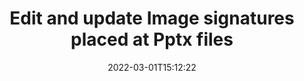 ---
############################# Static ############################
layout: "auto-gen-signature"
date: 2022-03-01T15:12:22
draft: false
operation: Update
signaturetype: Image
fileformat: Pptx
productName: .NET
lang: en
productCode: net
otherformats: pdf doc docx docm dot dotm dotx odt ott rtf xls xlsx xlsm xlsb csv ods ots xltx xltm ppt pptx pps ppsx odp otp potx potm pptm ppsm
breadcrumb: Put Image signature on Pptx for C#

############################# Head ############################
head_title: "Update Image signatures placed at Pptx files with C#"
head_description: "Use simple and easy for understanding .NET code for Image signatures updation in signed Pptx documents."

############################# Header ############################
title: "Edit and update Image signatures placed at Pptx files"
description: "API for .NET provides functionality for Image signatures updating at Pptx documents. Update e-signatures inside your Pptx documents with a couple lines of C# code quickly and easily."
bg_image: "https://cms.admin.containerize.com/templates/aspose/App_Themes/V3/images/bg/header1.png"
bg_overlay: false
button:
    enable: true

############################# SubMenu ############################
submenu:
    enable: true

    left:
        img_alt: "GroupDocs.Signature for .NET"
        image: "https://cms.admin.containerize.com/templates/groupdocs/images/product-logos/90x90-noborder/groupdocs-signature-net.png"
        product: "GroupDocs.Signature"
        platform: ".NET"



############################# About ############################
about:
    enable: true
    title: "Learn about GroupDocs.Signature for .NET API features"
    content: |
        [GroupDocs.Signature for .NET](https://products.groupdocs.com/signature/net/) API functionality contains vast selection of means to process in demand documents formats by using electronic signatures. Wide spectrum of e-signatures like texts, images, digital certificates, barcodes, QR-codes, stamps or metadata are supported. Customers can add, remove, edit, validate or search digital signatures at PDFs, MS Word documents, MS Excel workbooks, MS PowerPoint presentations, Adobe Photoshop files and various image formats. Numerous useful features and settings are available.
    

############################# Steps ############################
steps:
    enable: true
    title_left: "How to change Image signatures in your Pptx document"
    content_left: |
        [GroupDocs.Signature for .NET](https://products.groupdocs.com/signature/net/) includes useful features like updation of Image signatures placed at Pptx documents. It makes possible to change signatures features without extra code.
        
        * To start with, create Signature object passing as a constructor parameter path to a document which is supposed to be updated.
        * Then, instantiate an appropriate particular signature object and set up its identifier and properties which need to be changed.
        * Lastly, call Signature's Update method passing particular signature object.
        * Process updating results to your notice.

    title_right: "System Requirements"
    content_right: |
        GroupDocs.Signature for .NET are supported on all major platforms and operating systems. Before executing the code below, please make sure that you have the following prerequisites installed on your system.

        * Operating systems: Microsoft Windows, Linux, MacOS
        * Development environments: Microsoft Visual Studio, Xamarin, MonoDevelop
        * Frameworks: .NET Framework, .NET Standard, .NET Core, Mono
        * Download the latest version of GroupDocs.Signature for .NET from [Nuget](https://www.nuget.org/packages/groupdocs.signature)
         
    code: |
        ```csharp    
                
        // Set up input Pptx file
        string filePath = "input.pptx";

        // Instantiate Signature for input file
        using (GroupDocs.Signature.Signature signature = new GroupDocs.Signature.Signature(filePath))
        {
                // Id of signature which is supposed to be updated
                // such Id might be got as a result of search operation
                string id = "ff988ab1-7403-4c8d-8db7-f2a56b9f8530";

                // provide signature features to update
                // set up particular signature id
                ImageSignature signatureToUpdate = new ImageSignature(id)
                {
                    // specify signature width
                    Width = 170,
                    // specify signature height
                    Height = 250,
                    // set left position
                    Left = 10,
                    // set top position
                    Top = 10
                };

                // update signature
                bool updateResult = signature.Update(signatureToUpdate);

                // process updation result
                if (updateResult)
                {
                    Console.WriteLine("Signature was updated successfully!");
                }
        }
        ```

############################# Demos ############################
demos:
    enable: true
    title: "Updating the Image signatures on the document pages - Live Demo"
    content: |
       Edit various electronic signatures of the Pptx document right now by visiting the [GroupDocs.Signature App](https://products.groupdocs.app/signature/family) website.          

############################# More Formats ############################
more_formats:
    enable: true
    title: "Update various Image signatures via C#"
    content: |
        "Editing digital signatures which are placed in various document formats. Update signatures data without extra code."
    format: 
       
       
back_to_top:
    enable: true
---